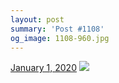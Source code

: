 ```yaml
---
layout: post
summary: 'Post #1108'
og_image: 1108-960.jpg
---
```


<p>
  <time>
    <a href="/1108">January 1, 2020</a>
  </time>
  <a href="/1108">
    <img src="{{ site.assets_url }}/1108-480.jpg" srcset="{{ site.assets_url }}/1108-240.jpg 240w, {{ site.assets_url }}/1108-480.jpg 480w, {{ site.assets_url }}/1108-720.jpg 720w, {{ site.assets_url }}/1108-960.jpg 960w" sizes="(min-width: 700px) 50vw, calc(100vw - 2rem)" />
  </a>
</p>
